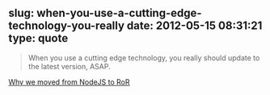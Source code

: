 slug: when-you-use-a-cutting-edge-technology-you-really
date: 2012-05-15 08:31:21
type: quote
---

> When you use a cutting edge technology, you really should update to the latest version, ASAP.

[Why we moved from NodeJS to RoR](http://blog.targeterapp.com/post/22984987832/why-we-moved-from-nodejs-to-ror)
